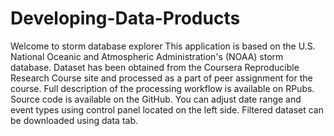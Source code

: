 # Developing-Data-Products
Welcome to storm database explorer
This application is based on the U.S. National Oceanic and Atmospheric Administration's (NOAA) storm database.
Dataset has been obtained from the Coursera Reproducible Research Course site and processed as a part of peer assignment for the course. Full description of the processing workflow is available on RPubs.
Source code is available on the GitHub.
You can adjust date range and event types using control panel located on the left side. Filtered dataset can be downloaded using data tab.


